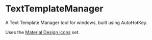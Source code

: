 # TextTemplateManager
A Text Template Manager tool for windows, built using AutoHotKey.

Uses the [Material Design icons](https://github.com/google/material-design-icons) set.